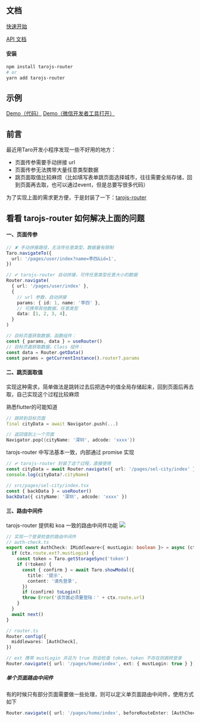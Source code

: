 
## 文档
[快速开始](https://www.yuque.com/lblblong/rgfig4/ksuuhi)

[API 文档](http://lblblib.gitee.io/tarojs-router/classes/_router_.router.html)

#### 安装
```bash
npm install tarojs-router
# or
yarn add tarojs-router
```

## 示例

[Demo（代码）](https://github.com/lblblong/tarojs-router/tree/master/example)
[Demo（微信开发者工具打开）](https://developers.weixin.qq.com/s/3Zts2wmU7Ok0)


## 前言
最近用Taro开发小程序发现一些不好用的地方：
- 页面传参需要手动拼接 url
- 页面传参无法携带大量任意类型数据
- 跳页面取值比较麻烦（比如填写表单跳页面选择城市，往往需要全局存储，回到页面再去取，也可以通过event，但是总要写很多代码）


为了实现上面的需求更方便，于是封装了一下：[tarojs-router](https://www.npmjs.com/package/tarojs-router)



## 看看 tarojs-router 如何解决上面的问题

#### 一、页面传参

```typescript
// ✘ 手动拼接路径，无法传任意类型，数据量有限制
Taro.navigateTo({
  url: '/pages/user/index?name=李四&id=1',
})

// ✔ tarojs-router 自动拼接，可传任意类型任意大小的数据
Router.navigate(
  { url: '/pages/user/index' },
  {
    // url 参数，自动拼接
    params: { id: 1, name: '李四' },
    // 可携带其他数据，任意类型
    data: [1, 2, 3, 4],
  }
)

// 目标页面获取数据，函数组件：
const { params, data } = useRouter()
// 目标页面获取数据，Class 组件：
const data = Router.getData()
const params = getCurrentInstance().router?.params
```

#### 二、跳页面取值
实现这种需求，简单做法是跳转过去后把选中的值全局存储起来，回到页面后再去取，自己实现这个过程比较麻烦

熟悉flutter的可能知道
```dart
// 跳转到目标页面
final cityData = await Navigator.push(...)

// 返回值到上一个页面
Navigator.pop({cityName: '深圳', adcode: 'xxxx'})
```

tarojs-router 中写法基本一致，内部通过 promise 实现

```typescript
// ✔ tarojs-router 封装了这个过程，直接使用
const cityData = await Router.navigate({ url: '/pages/sel-city/index' })
console.log(cityData?.cityName)

// src/pages/sel-city/index.tsx
const { backData } = useRouter()
backData({ cityName: '深圳', adcode: 'xxxx' })
```

#### 三、路由中间件
tarojs-router 提供和 koa 一致的路由中间件功能
![](https://p6-juejin.byteimg.com/tos-cn-i-k3u1fbpfcp/8cbad684af27455cb4a297f0e3e64a92~tplv-k3u1fbpfcp-zoom-1.image)

```typescript
// 实现一个登录检查的路由中间件
// auth-check.ts
export const AuthCheck: IMiddleware<{ mustLogin: boolean }> = async (ctx, next) => {
  if (ctx.route.ext?.mustLogin) {
    const token = Taro.getStorageSync('token')
    if (!token) {
      const { confirm } = await Taro.showModal({
        title: '提示',
        content: '请先登录',
      })
      if (confirm) toLogin()
      throw Error('该页面必须要登陆：' + ctx.route.url)
    }
  }
  await next()
}

// router.ts
Router.config({
  middlewares: [AuthCheck],
})

// ext 携带 mustLogin 并且为 true 则会检查 token，token 不存在则跳转登录
Router.navigate({ url: '/pages/home/index', ext: { mustLogin: true } })
```

##### 单个页面路由中间件
有的时候只有部分页面需要做一些处理，则可以定义单页面路由中间件，使用方式如下
```typescript
Router.navigate({ url: '/pages/home/index', beforeRouteEnter: [AuthCheck], ext: { mustLogin: true } })
```
